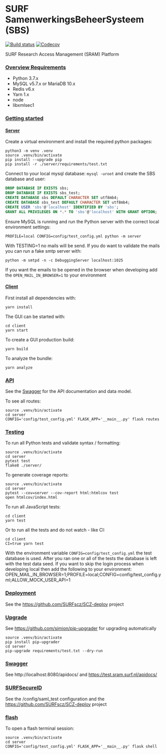 # SURF SamenwerkingsBeheerSysteem (SBS)
[![Build status](https://github.com/SURFscz/SBS/actions/workflows/main.yml/badge.svg)](https://github.com/SURFscz/SBS/actions)
[![Codecov](https://codecov.io/gh/SURFscz/SBS/branch/main/graph/badge.svg)](https://codecov.io/gh/SURFscz/SBS)

SURF Research Access Management (SRAM) Platform

### [Overview Requirements](#system-requirements)

- Python 3.7.x
- MySQL v5.7.x or MariaDB 10.x
- Redis v6.x
- Yarn 1.x
- node
- libxmlsec1

### [Getting started](#getting-started)

#### [Server](#server)
Create a virtual environment and install the required python packages:
```
python3 -m venv .venv
source .venv/bin/activate
pip install --upgrade pip
pip install -r ./server/requirements/test.txt
```
Connect to your local mysql database: `mysql -uroot` and create the SBS database and user:

```sql
DROP DATABASE IF EXISTS sbs;
DROP DATABASE IF EXISTS sbs_test;
CREATE DATABASE sbs DEFAULT CHARACTER SET utf8mb4;
CREATE DATABASE sbs_test DEFAULT CHARACTER SET utf8mb4;
CREATE USER 'sbs'@'localhost' IDENTIFIED BY 'sbs';
GRANT ALL PRIVILEGES ON *.* TO 'sbs'@'localhost' WITH GRANT OPTION;
```
Ensure MySQL is running and run the Python server with the correct local environment settings:
```
PROFILE=local CONFIG=config/test_config.yml python -m server
```
With TESTING=1 no mails will be send. If you do want to validate the mails you can run a fake smtp server with:
```
python -m smtpd -n -c DebuggingServer localhost:1025
```
If you want the emails to be opened in the browser when developing add the `OPEN_MAIL_IN_BROWSER=1` to your environment

#### [Client](#client)
First install all dependencies with:
```
yarn install
```
The GUI can be started with:
```
cd client
yarn start
```
To create a GUI production build:
```
yarn build
```
To analyze the bundle:
```
yarn analyze
```

### [API](#api)

See the [Swagger](https://test.sram.surf.nl/apidocs/) for the API documentation and data model.

To see all routes:
```
source .venv/bin/activate
cd server
CONFIG='config/test_config.yml' FLASK_APP='__main__.py' flask routes
```

### [Testing](#testing)

To run all Python tests and validate syntax / formatting:
```
source .venv/bin/activate
cd server
pytest test
flake8 ./server/
```
To generate coverage reports:
```
source .venv/bin/activate
cd server
pytest --cov=server --cov-report html:htmlcov test
open htmlcov/index.html
```
To run all JavaScript tests:
```
cd client
yarn test
```
Or to run all the tests and do not watch - like CI:
```
cd client
CI=true yarn test
```
With the environment variable `CONFIG=config/test_config.yml` the test database is used. After you ran one or all of the tests
the database is left with the test data seed. If you want to skip the login process when developing local then add the following to your
environment: OPEN_MAIL_IN_BROWSER=1;PROFILE=local;CONFIG=config/test_config.yml;ALLOW_MOCK_USER_API=1

### [Deployment](#deployment)

See the https://github.com/SURFscz/SCZ-deploy project

### [Upgrade](#upgrade)

See https://github.com/simion/pip-upgrader for upgrading automatically
```
source .venv/bin/activate
pip install pip-upgrader
cd server
pip-upgrade requirements/test.txt --dry-run
```

### [Swagger](#swagger)

See http://localhost:8080/apidocs/ and https://test.sram.surf.nl/apidocs/

### [SURFSecureID](#surfsecureid)

See the /config/saml_test configuration and the https://github.com/SURFscz/SCZ-deploy project

### [flash](#flash)

To open a flash terminal session:
```
source .venv/bin/activate
cd server
CONFIG='config/test_config.yml' FLASK_APP='__main__.py' flask shell
```
